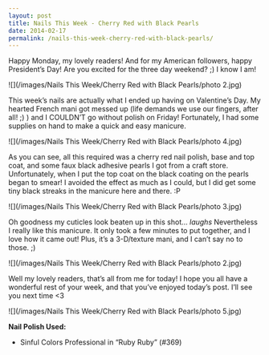 ```yaml
---
layout: post
title: Nails This Week - Cherry Red with Black Pearls
date: 2014-02-17
permalink: /nails-this-week-cherry-red-with-black-pearls/
---
```


Happy Monday, my lovely readers! And for my American followers, happy President’s Day! Are you excited for the three day weekend? ;) I know I am!

![](/images/Nails This Week/Cherry Red with Black Pearls/photo 2.jpg)

This week’s nails are actually what I ended up having on Valentine’s Day. My hearted French mani got messed up (life demands we use our fingers, after all! ;) ) and I COULDN’T go without polish on Friday! Fortunately, I had some supplies on hand to make a quick and easy manicure.

![](/images/Nails This Week/Cherry Red with Black Pearls/photo 4.jpg)

As you can see, all this required was a cherry red nail polish, base and top coat, and some faux black adhesive pearls I got from a craft store. Unfortunately, when I put the top coat on the black coating on the pearls began to smear! I avoided the effect as much as I could, but I did get some tiny black streaks in the manicure here and there. :P

![](/images/Nails This Week/Cherry Red with Black Pearls/photo 3.jpg)

Oh goodness my cuticles look beaten up in this shot… *laughs* Nevertheless I really like this manicure. It only took a few minutes to put together, and I love how it came out! Plus, it’s a 3-D/texture mani, and I can’t say no to those. ;)

![](/images/Nails This Week/Cherry Red with Black Pearls/photo 2.jpg)

Well my lovely readers, that’s all from me for today! I hope you all have a wonderful rest of your week, and that you’ve enjoyed today’s post. I’ll see you next time <3

![](/images/Nails This Week/Cherry Red with Black Pearls/photo 5.jpg)

**Nail Polish Used:**

- Sinful Colors Professional in “Ruby Ruby” (#369)